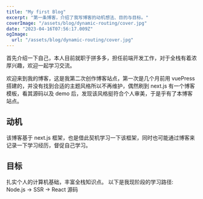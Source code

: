 ```yaml
---
title: "My first Blog"
excerpt: "第一条博客，介绍了我写博客的动机想法、目的与目标。"
coverImage: "/assets/blog/dynamic-routing/cover.jpg"
date: "2023-04-16T07:56:17.009Z"
ogImage:
  url: "/assets/blog/dynamic-routing/cover.jpg"
---
```


首先介绍一下自己，本人目前就职于拼多多，担任前端开发工作，对于全栈有着浓厚兴趣，欢迎一起学习交流。

欢迎来到我的博客，这是我第二次创作博客站点，第一次是几个月前用 vuePress 搭建的，并没有找到合适的主题风格所以不再维护，偶然刷到 next.js 有一个博客模板，看其源码以及 demo 后，发现该风格挺符合个人审美，于是乎有了本博客站点。

## 动机

该博客基于 next.js 框架，也是借此契机学习一下该框架，同时也可能通过博客来记录一下学习经历，督促自己学习。

## 目标

扎实个人的计算机基础，丰富全栈知识点。
以下是我现阶段的学习路径: \
Node.js -> SSR -> React 源码
